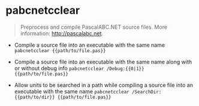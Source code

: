 # pabcnetcclear
> Preprocess and compile PascalABC.NET source files.
> More information: <http://pascalabc.net>.

- Compile a source file into an executable with the same name
`pabcnetcclear {{path/to/file.pas}}`

- Compile a source file into an executable with the same name along with or without debug info
`pabcnetcclear /Debug:{{0|1}} {{path/to/file.pas}}`

- Allow units to be searched in a path while compiling a source file into an executable with the same name
`pabcnetcclear /SearchDir:{{path/to/dir}} {{path/to/file.pas}}`
